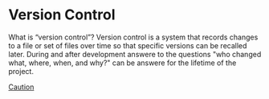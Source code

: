 # Version Control

What is “version control”? Version control is a system that records changes to a file or set of files over time so that specific versions can be recalled later. During and after development answere to the questions "who changed what, where, when, and why?" can be answere for the lifetime of the project.

<!-- ??? Warning "Defects"
	The slightest configuration, programming or security defect issues during the project will require Remediating and increasing overall lifetime costs    -->



[Caution](admonition.ipynb#a-caution-reference)



